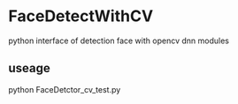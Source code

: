 # FaceDetectWithCV
python interface of detection face with opencv dnn modules

## useage

python FaceDetctor_cv_test.py 
